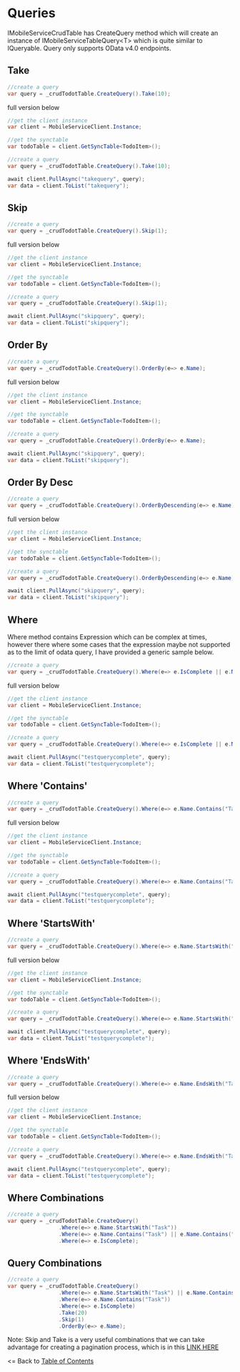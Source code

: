 # Queries

IMobileServiceCrudTable has CreateQuery method which will create an instance of IMobileServiceTableQuery<T\>  which is quite similar to IQueryable. Query only supports OData v4.0 endpoints.

## Take

```csharp
//create a query
var query = _crudTodotTable.CreateQuery().Take(10);
 ```

full version below

 ```csharp
//get the client instance
var client = MobileServiceClient.Instance;

//get the synctable
var todoTable = client.GetSyncTable<TodoItem>();

//create a query
var query = _crudTodotTable.CreateQuery().Take(10);

await client.PullAsync("takequery", query);
var data = client.ToList("takequery");
 ```

## Skip

```csharp
//create a query
var query = _crudTodotTable.CreateQuery().Skip(1);
 ```

full version below

 ```csharp
//get the client instance
var client = MobileServiceClient.Instance;

//get the synctable
var todoTable = client.GetSyncTable<TodoItem>();

//create a query
var query = _crudTodotTable.CreateQuery().Skip(1);

await client.PullAsync("skipquery", query);
var data = client.ToList("skipquery");
 ```

## Order By

```csharp
//create a query
var query = _crudTodotTable.CreateQuery().OrderBy(e=> e.Name);
 ```

full version below

 ```csharp
//get the client instance
var client = MobileServiceClient.Instance;

//get the synctable
var todoTable = client.GetSyncTable<TodoItem>();

//create a query
var query = _crudTodotTable.CreateQuery().OrderBy(e=> e.Name);

await client.PullAsync("skipquery", query);
var data = client.ToList("skipquery");
 ```

## Order By Desc

```csharp
//create a query
var query = _crudTodotTable.CreateQuery().OrderByDescending(e=> e.Name);
 ```

full version below

 ```csharp
//get the client instance
var client = MobileServiceClient.Instance;

//get the synctable
var todoTable = client.GetSyncTable<TodoItem>();

//create a query
var query = _crudTodotTable.CreateQuery().OrderByDescending(e=> e.Name);

await client.PullAsync("skipquery", query);
var data = client.ToList("skipquery");
 ```

## Where

Where method contains Expression which can be complex at times, however there where some cases that the expression maybe not supported as to the limit of odata query, I have provided a generic sample below.

```csharp
//create a query
var query = _crudTodotTable.CreateQuery().Where(e=> e.IsComplete || e.Name.Contains("T"));
 ```

full version below

 ```csharp
//get the client instance
var client = MobileServiceClient.Instance;

//get the synctable
var todoTable = client.GetSyncTable<TodoItem>();

//create a query
var query = _crudTodotTable.CreateQuery().Where(e=> e.IsComplete || e.Name.Contains("T"));

await client.PullAsync("testquerycomplete", query);
var data = client.ToList("testquerycomplete");
 ```

## Where 'Contains'
```csharp
//create a query
var query = _crudTodotTable.CreateQuery().Where(e=> e.Name.Contains("Task"));
 ```

full version below

 ```csharp
//get the client instance
var client = MobileServiceClient.Instance;

//get the synctable
var todoTable = client.GetSyncTable<TodoItem>();

//create a query
var query = _crudTodotTable.CreateQuery().Where(e=> e.Name.Contains("Task"));

await client.PullAsync("testquerycomplete", query);
var data = client.ToList("testquerycomplete");
 ```

## Where 'StartsWith'
```csharp
//create a query
var query = _crudTodotTable.CreateQuery().Where(e=> e.Name.StartsWith("Task"));
 ```

full version below

 ```csharp
//get the client instance
var client = MobileServiceClient.Instance;

//get the synctable
var todoTable = client.GetSyncTable<TodoItem>();

//create a query
var query = _crudTodotTable.CreateQuery().Where(e=> e.Name.StartsWith("Task"));

await client.PullAsync("testquerycomplete", query);
var data = client.ToList("testquerycomplete");
 ```

## Where 'EndsWith'
```csharp
//create a query
var query = _crudTodotTable.CreateQuery().Where(e=> e.Name.EndsWith("Task"));
 ```

full version below

 ```csharp
//get the client instance
var client = MobileServiceClient.Instance;

//get the synctable
var todoTable = client.GetSyncTable<TodoItem>();

//create a query
var query = _crudTodotTable.CreateQuery().Where(e=> e.Name.EndsWith("Task"));

await client.PullAsync("testquerycomplete", query);
var data = client.ToList("testquerycomplete");
 ```

## Where Combinations
```csharp
//create a query
var query = _crudTodotTable.CreateQuery()
				.Where(e=> e.Name.StartsWith("Task"))
				.Where(e=> e.Name.Contains("Task") || e.Name.Contains("a"))
				.Where(e=> e.IsComplete);
 ```

## Query Combinations
```csharp
//create a query
var query = _crudTodotTable.CreateQuery()
				.Where(e=> e.Name.StartsWith("Task") || e.Name.Contains("T"))
				.Where(e=> e.Name.Contains("Task"))
				.Where(e=> e.IsComplete)
				.Take(20)
				.Skip(1)
				.OrderBy(e=> e.Name);
 ```

Note: Skip and Take is a very useful combinations that we can take advantage for creating a pagination process, which is in this [LINK HERE](Pagination.md)

<= Back to [Table of Contents](README.md)